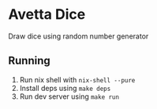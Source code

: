 # Avetta Dice

Draw dice using random number generator

## Running

1. Run nix shell with `nix-shell --pure`
2. Install deps using `make deps`
3. Run dev server using `make run`
